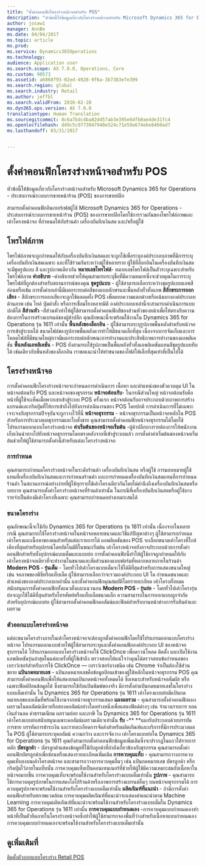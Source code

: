 ```yaml
---
title: "ตั้งค่าคอนฟิกโครงร่างหน้าจอสำหรับ POS"
description: "หัวข้อนี้ให้ข้อมูลเกี่ยวกับโครงร่างหน้าจอสำหรับ Microsoft Dynamics 365 for Operations - ประสบการณ์ระบบการขายหน้าร้าน (POS) ของการขายปลีก"
author: josaw1
manager: AnnBe
ms.date: 04/04/2017
ms.topic: article
ms.prod: 
ms.service: Dynamics365Operations
ms.technology: 
audience: Application user
ms.search.scope: AX 7.0.0, Operations, Core
ms.custom: 90573
ms.assetid: a6868f93-02ed-4928-9f6a-3b7383e7e399
ms.search.region: global
ms.search.industry: Retail
ms.author: jeffbl
ms.search.validFrom: 2016-02-28
ms.dyn365.ops.version: AX 7.0.0
translationtype: Human Translation
ms.sourcegitcommit: 0c6a7bdc4ba82dd57ab3e395e6dfb0ae4de31fc4
ms.openlocfilehash: d49c5c9773047940e524c71e59a674ebe8460ad7
ms.lasthandoff: 03/31/2017


---
```


# <a name="configure-screen-layouts-for-pos"></a>ตั้งค่าคอนฟิกโครงร่างหน้าจอสำหรับ POS

หัวข้อนี้ให้ข้อมูลเกี่ยวกับโครงร่างหน้าจอสำหรับ Microsoft Dynamics 365 for Operations - ประสบการณ์ระบบการขายหน้าร้าน (POS) ของการขายปลีก

สามารถตั้งค่าคอนฟิกอินเทอร์เฟสผู้ใช้ Microsoft Dynamics 365 for Operations - ประสบการณ์ระบบการขายหน้าร้าน (POS) ของการขายปลีกโดยใช้การรวมกันของโพรไฟล์ภาพและเค้าโครงหน้าจอ ที่กำหนดให้กับร้านค้า เครื่องบันทึกเงินสด และ/หรือผู้ใช้

## <a name="visual-profile"></a>โพรไฟล์ภาพ
โพรไฟล์ภาพจะถูกกำหนดให้กับเครื่องบันทึกเงินสดและจะถูกใช้เพื่อระบุองค์ประกอบภาพที่มีการระบุเครื่องบันทึกเงินสดเฉพาะ และที่ใช้ร่วมกันระหว่างผู้ใช้หลายราย ผู้ใช้ที่ล็อกอินในเครื่องบันทึกเงินสดจะมีชุดรูปแบบ สี และรูปภาพเดียวกัน **หมายเลขโพรไฟล์**- หมายเลขโพรไฟล์เป็นตัวระบุเฉพาะสำหรับโพรไฟล์ภาพ **คำอธิบาย** -คำอธิบายช่วยให้คุณสามารถระบุชื่อที่มีความหมายซึ่งจะช่วยคุณในการระบุโพรไฟล์ที่ถูกต้องสำหรับสถานการณ์ของคุณ **ชุดรูปแบบ** - ผู้ใช้สามารถเลือกระหว่างชุดรูปแบบแอพสีอ่อนหรือเข้ม การตั้งค่าเหล่านี้มีผลกระทบต่อสีของแบบอักษรและพื้นหลังทั่วทั้งแอพ **สีอักขระการออกเสียง** - สีอักขระการออกเสียงจะถูกใช้ตลอดทั้ง POS เพื่อแยกความแตกต่างหรือเน้นบางองค์ประกอบด้านภาพ เช่น ไทล์ ปุ่มคำสั่ง หรือการเชื่อมโยงหลายมิติ องค์ประกอบเหล่านี้จะสามารถดำเนินการแบบปกติได้ **สีส่วนหัว** -สีส่วนหัวทำให้ผู้ใช้สามารถตั้งค่าคอนฟิกสีของส่วนหัวของหน้าเพื่อให้ตรงกับความต้องการในการสร้างแบรนด์ของผู้ค้าปลีก คุณลักษณะนี้จะพร้อมใช้งานใน Dynamics 365 for Operations รุ่น 1611 เท่านั้น **พื้นหลังของล็อกอิน** - ผู้ใช้สามารถระบุรูปภาพพื้นหลังสำหรับหน้าจอการเข้าสู่ระบบได้ ขนาดไฟล์ของรูปภาพพื้นหลังควรทำให้มีขนาดเล็กที่สุด เนื่องจากการจัดเก็บและการโหลดไฟล์ที่มีขนาดใหญ่อาจมีผลกระทบต่อลักษณะการทำงานและประสิทธิภาพการทำงานของแอพลิเคชัน **พื้นหลังแอพลิเคชัน** - POS ยังสามารถใช้รูปภาพเป็นพื้นหลังทั่วทั้งแอพลิเคชันแทนสีชุดรูปแบบทึบได้ เช่นเดียวกับพื้นหลังของล็อกอิน เราขอแนะนำให้ทำขนาดของไฟล์ให้เล็กที่สุดเท่าที่เป็นไปได้

## <a name="screen-layouts"></a>โครงร่างหน้าจอ
การตั้งค่าคอนฟิกโครงร่างหน้าจอจะกำหนดการดำเนินการ เนื้อหา และตำแหน่งของตัวควบคุม UI ในหน้าจอต้อนรับ POS และหน้าจอของธุรกรรม **หน้าจอต้อนรับ**- ในกรณีส่วนใหญ่ หน้าจอต้อนรับคือหน้าที่ผู้ใช้จะเห็นเมื่อพวกเขาเข้าสู่ระบบ POS ครั้งแรก หน้าจอต้อนรับอาจประกอบด้วยภาพการสร้างแบรนด์และกริดปุ่มที่ให้การเข้าถึงไปยังการดำเนินงานของ POS โดยปกติ การดำเนินการที่ไม่เฉพาะเจาะจงกับธุรกรรมปัจจุบันจะถูกวางไว้ที่นี่ **หน้าจอธุรกรรม** - หน้าจอธุรกรรมเป็นหน้าจอหลักใน POS สำหรับการประมวลผลธุรกรรมและใบสั่งขาย คุณสามารถตั้งค่าคอนฟิกหน้าจอธุรกรรมได้โดยใช้โปรแกรมออกแบบโครงร่างหน้าจอ **ค่าเริ่มต้นของหน้าจอเริ่มต้น** -ผู้ค้าปลีกบางรายต้องการให้พนักงานเก็บเงินนำทางไปยังหน้าจอธุรกรรมโดยตรงหลังจากที่เข้าสู่ระบบแล้ว การตั้งค่าค่าเริ่มต้นของหน้าจอเริ่มต้นช่วยให้ผู้ใช้สามารถตั้งค่านี้สำหรับแต่ละโครงร่างหน้าจอ

### <a name="assignment"></a>การกำหนด

คุณสามารถกำหนดโครงร่างหน้าจอในระดับร้านค้า เครื่องบันทึกเงินสด หรือผู้ใช้ การมอบหมายผู้ใช้แทนที่เครื่องบันทึกเงินสดและการกำหนดร้านค้า และการกำหนดเครื่องบันทึกเงินสดแทนที่การกำหนดร้านค้า ในสถานการณ์อย่างง่ายที่ผู้ใช้ทุกรายใช้เค้าโครงเดียวกันโดยไม่คำนึงถึงเครื่องบันทึกเงินสดหรือบทบาท คุณสามารถตั้งค่าโครงร่างหน้าจอที่ร้านค้าเท่านั้น ในกรณีที่เครื่องบันทึกเงินสดหรือผู้ใช้บางรายจำเป็นต้องมีเค้าโครงที่เฉพาะ คุณสามารถกำหนดอย่างเหมาะสมได้

### <a name="layout-sizes"></a>ขนาดโครงร่าง

คุณลักษณะนี้จะใช้กับ Dynamics 365 for Operations รุ่น 1611 เท่านั้น เนื่องจากในหลายกรณี คุณสามารถใช้โครงร่างหน้าจอในหน้าจอหลายขนาดและวิธีแก้ปัญหาต่างๆ ผู้ใช้สามารถกำหนดเค้าโครงและเนื้อหาของตนสำหรับแต่ละรายการได้ แอพลิเคชันของ POS จะเลือกขนาดเค้าโครงที่ใกล้เคียงที่สุดสำหรับอุปกรณ์โดยอัตโนมัติในขณะเริ่มต้น เค้าโครงหน้าจอยังอาจประกอบด้วยการตั้งค่าคอนฟิกสำหรับทั้งอุปกรณ์แบบเต็มและแบบย่อ การตั้งค่าคอนฟิกนี้ทำให้ผู้ใช้อาจถูกกำหนดให้กับเค้าโครงหน้าจอเดียวที่จะทำงานในขนาดและสัดส่วนของแบบฟอร์มที่หลากหลายภายในร้านค้า **Modern POS - รุ่นเต็ม** - โดยทั่วไปเค้าโครงแบบเต็มจะใช้ได้ดีที่สุดสำหรับการแสดงขนาดใหญ่ เช่น จอภาพของพีซีหรือแท็บเล็ต ผู้ใช้สามารถเลือกว่าจะรวมองค์ประกอบ UI ใด กำหนดขนาดและตำแหน่งขององค์ประกอบเหล่านั้น และตั้งค่าคอนฟิกคุณสมบัติโดยรายละเอียด เค้าโครงทั้งหมดสนับสนุนการตั้งค่าคอนฟิกทั้งแนวตั้งและแนวนอน **Modern POS - รุ่นย่อ** - โดยทั่วไปเค้าโครงรุ่นย่อจะถูกใช้ได้ดีที่สุดสำหรับโทรศัพท์หรือแท็บเล็ตขนาดเล็ก ความสามารถในการออกแบบถูกจำกัดสำหรับอุปกรณ์แบบย่อ ผู้ใช้สามารถตั้งค่าคอนฟิกคอลัมน์และฟิลด์สำหรับบานหน้าต่างการรับสินค้าและผลรวม

### <a name="screen-layout-designer"></a>ตัวออกแบบโครงร่างหน้าจอ

แต่ละขนาดโครงร่างภายในเค้าโครงหน้าจอจะต้องถูกตั้งค่าคอนฟิกโดยใช้โปรแกรมออกแบบโครงร่างหน้าจอ โปรแกรมออกแบบช่วยให้ผู้ใช้สามารถระบุและตั้งค่าคอนฟิกองค์ประกอบ UI ของหน้าจอธุรกรรมได้ โปรแกรมออกแบบโครงร่างหน้าจอใช้ ClickOnce เพื่อดาวน์โหลด ติดตั้ง และเปิดใช้งานแอพลิเคชันรุ่นล่าสุดในแต่ละครั้งที่ผู้ใช้เข้าถึง ตรวจสอบให้แน่ใจว่าคุณได้ตรวจสอบข้อกำหนดของเบราว์เซอร์สำหรับการใช้ ClickOnce — เบราว์เซอร์บางชนิด เช่น Chrome จำเป็นต้องใช้ส่วนขยาย **แป้นกดหมายเลข** - แป้นกดหมายเลขคือข้อมูลป้อนเข้าของผู้ใช้หลักในหน้าจอธุรกรรม POS คุณสามารถตั้งค่าคอนฟิกเพื่อให้แสดงบนแป้นกดหน้าจอทั้งหมดได้ ซึ่งเหมาะสำหรับหน้าจอสัมผัส หรือเฉพาะฟิลด์ป้อนข้อมูลได้ ซึ่งสามารถใช้กับแป้นพิมพ์ของจริง มีการตั้งค่าแป้นกดหมายเลขในโครงร่างแบบเต็มเท่านั้น ใน Dynamics 365 for Operations รุ่น 1611 เค้าโครงแบบย่อมีแป้นกดหมายเลขแบบเต็มที่พร้อมใช้งานจากหน้าจอธุรกรรมเสมอ **แผงผลรวม** - คุณสามารถตั้งค่าคอนฟิกแผงผลรวมในคอลัมน์เดียวหรือสองคอลัมน์อย่างใดอย่างหนึ่งเพื่อแสดงฟิลด์ต่างๆ เช่น จำนวนรายการ ยอดเงินส่วนลด ค่าธรรมเนียม ผลรวมย่อย และภาษี ใน Dynamics 365 for Operations รุ่น 1611 เค้าโครงแบบย่อสนับสนุนเฉพาะคอลัมน์ผลรวมเดียวเท่านั้น **รับ** -** **แผงรับประกอบด้วยบรรทัดการขาย บรรทัดการชำระเงิน และรายละเอียดการจัดส่งสำหรับผลิตภัณฑ์และบริการที่มีการประมวลผลใน POS ผู้ใช้สามารถระบุคอลัมน์ ความกว้าง และการจัดวาง เค้าโครงแบบย่อใน Dynamics 365 for Operations รุ่น 1611 คุณยังสามารถตั้งค่าคอนฟิกข้อมูลเพิ่มเติมซึ่งจะปรากฏในแถวใต้รายการหลัก **บัตรลูกค้า** - บัตรลูกค้าแสดงข้อมูลที่ใช้กับลูกค้าที่กำลังเกี่ยวข้องกับธุรกรรม คุณสามารถตั้งค่าคอนฟิกบัตรลูกค้าเพื่อซ่อนหรือแสดงรายละเอียดเพิ่มเติม **การควบคุมแท็บ** - คุณสามารถวางการควบคุมแท็บลงบนเค้าโครงหน้าจอ และสามารถวางการควบคุมอื่นๆ เช่น แป้นกดหมายเลข บัตรลูกค้า หรือกริดปุ่มไว้ภายในแท็บนั้น การควบคุมแท็บเป็นคอนเทนเนอร์ที่ช่วยให้ผู้ใช้มีความเหมาะสมกับเนื้อหาในหน้าจอมากขึ้น การควบคุมแท็บจะพร้อมใช้งานสำหรับโครงร่างแบบเต็มเท่านั้น **รูปภาพ** - คุณสามารถใช้การควบคุมรูปภาพในการแสดงโลโก้ร้านค้าหรือภาพการสร้างแบรนด์อื่นๆ บนหน้าจอธุรกรรมได้ การควบคุมรูปภาพจะพร้อมใช้งานสำหรับโครงร่างแบบเต็มเท่านั้น **ผลิตภัณฑ์ที่แนะนำ** - ถ้ามีการตั้งค่าคอนฟิกสำหรับสภาพแวดล้อม การควบคุมผลิตภัณฑ์ที่แนะนำจะแสดงคำแนะนำตาม Machine Learning การควบคุมผลิตภัณฑ์ที่แนะนำจะพร้อมใช้งานสำหรับโครงร่างแบบเต็มใน Dynamics 365 for Operations รุ่น 1611 เท่านั้น **การควบคุมแบบกำหนดเอง** -การควบคุมแบบกำหนดเองทำหน้าที่เป็นตัวยึดภายในโครงร่างหน้าจอซึ่งทำให้ผู้ใช้สามารถจองพื้นที่ว่างสำหรับเนื้อหาแบบกำหนดเอง การควบคุมแบบกำหนดเองจะพร้อมใช้งานสำหรับโครงร่างแบบเต็มเท่านั้น

<a name="see-also"></a>ดูเพิ่มเติมที่
--------

[ติดตั้งตัวออกแบบโครงร่าง Retail POS](install-pos-layout-designer.md)


